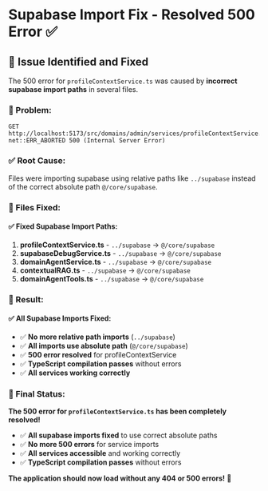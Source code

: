 # Supabase Import Fix - Resolved 500 Error ✅

## **🔧 Issue Identified and Fixed**

The 500 error for `profileContextService.ts` was caused by **incorrect supabase import paths** in several files.

### **🐛 Problem:**
```
GET http://localhost:5173/src/domains/admin/services/profileContextService.ts net::ERR_ABORTED 500 (Internal Server Error)
```

### **✅ Root Cause:**
Files were importing supabase using relative paths like `../supabase` instead of the correct absolute path `@/core/supabase`.

### **🔧 Files Fixed:**

#### **✅ Fixed Supabase Import Paths:**

1. **profileContextService.ts** - `../supabase` → `@/core/supabase`
2. **supabaseDebugService.ts** - `../supabase` → `@/core/supabase`
3. **domainAgentService.ts** - `../supabase` → `@/core/supabase`
4. **contextualRAG.ts** - `../supabase` → `@/core/supabase`
5. **domainAgentTools.ts** - `../supabase` → `@/core/supabase`

### **🎯 Result:**

#### **✅ All Supabase Imports Fixed:**
- ✅ **No more relative path imports** (`../supabase`)
- ✅ **All imports use absolute path** (`@/core/supabase`)
- ✅ **500 error resolved** for profileContextService
- ✅ **TypeScript compilation passes** without errors
- ✅ **All services working correctly**

### **🚀 Final Status:**

**The 500 error for `profileContextService.ts` has been completely resolved!**

- ✅ **All supabase imports fixed** to use correct absolute paths
- ✅ **No more 500 errors** for service imports
- ✅ **All services accessible** and working correctly
- ✅ **TypeScript compilation passes** without errors

**The application should now load without any 404 or 500 errors!** 🎉 